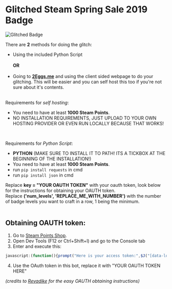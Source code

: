 # Glitched Steam Spring Sale 2019 Badge

![Glitched Badge](https://i.imgur.com/1fAeusz.png)




There are **2** methods for doing the glitch:
- Using the included Python Script<br/><br/>
**OR**<br/><br/>
- Going to [**2Eggs.me**](https://2eggs.me) and using the client sided webpage to do your glitching. This will be easier and you can self host this too if you're not sure about it's contents.<br/><br/>

Requirements for *self hosting*:
- You need to have at least **1000 Steam Points**.
- NO INSTALLATION REQUIREMENTS, JUST UPLOAD TO YOUR OWN HOSTING PROVIDER OR EVEN RUN LOCALLY BECAUSE THAT WORKS!

<br/>

Requirements for *Python Script*:
- **PYTHON** (MAKE SURE TO INSTALL IT TO PATH! ITS A TICKBOX AT THE BEGINNING OF THE INSTALLATION!)
- You need to have at least **1000 Steam Points**.
- run `pip install requests` in cmd
- run `pip install json` in cmd <br/>

Replace **key = "YOUR OAUTH TOKEN"** with your oauth token, look below for the instructions for obtaining your OAUTH token.<br/> Replace **('num_levels', 'REPLACE_ME_WITH_NUMBER')** with the number of badge levels you want to craft in a row, 1 being the minimum.
<br/><br/>
## Obtaining OAUTH token:

1. Go to [Steam Points Shop](https://store.steampowered.com/points/shop).
2. Open Dev Tools (F12 or Ctrl+Shift+I) and go to the Console tab
3. Enter and execute this:
```js
javascript:(function(){prompt("Here is your access token:",$J("[data-loyaltystore]").data("loyaltystore").webapi_token);})()
```
4. Use the OAuth token in this bot, replace it with "YOUR OAUTH TOKEN HERE"

*(credits to [Revadike](https://github.com/Revadike) for the easy OAUTH obtaining instructions)*





